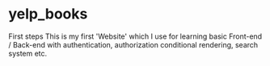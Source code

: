 # yelp_books
First steps
This is my first 'Website' which I use for learning basic Front-end / Back-end with authentication, authorization conditional rendering, search system etc.
